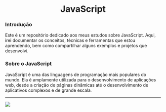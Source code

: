 

<h1 align="center">JavaScript </h1>

### Introdução

Este é um repositório dedicado aos meus estudos sobre JavaScript. Aqui, irei documentar os conceitos, técnicas e ferramentas que estou aprendendo, bem como compartilhar alguns exemplos e projetos que desenvolvi.
 
### Sobre o JavaScript
JavaScript é uma das linguagens de programação mais populares do mundo. Ela é amplamente utilizada para o desenvolvimento de aplicações web, desde a criação de páginas dinâmicas até o desenvolvimento de aplicativos complexos e de grande escala.

---


<img src="https://img.shields.io/badge/JavaScript-F7DF1E?style=for-the-badge&logo=javascript&logoColor=black"/>

